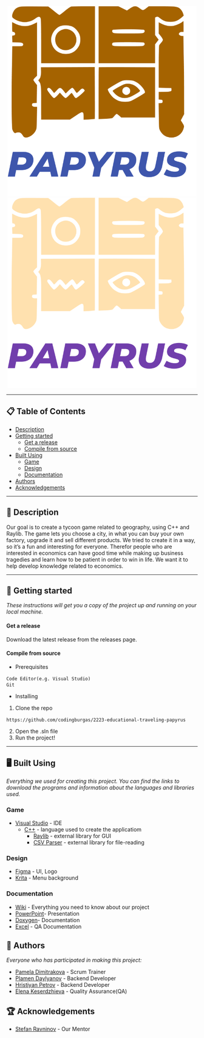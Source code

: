 <p align="center">
  <img height="500" width="500" src="papyrus/papyrus/Images/logoLight.png#gh-light-mode-only" alt="Logo"/>
  <img height="500" width="500" src="papyrus/papyrus/Images/logoDark.png#gh-dark-mode-only" alt="Logo"/>
</p>

<hr>

## 📋 Table of Contents
- [Description](#description)
- [Getting started](#gettingStarted)
  - [Get a release](#release)
  - [Compile from source](#compile)
- [Built Using](#builtUsing)
  - [Game](#game)
  - [Design](#design)
  - [Documentation](#doc)
- [Authors](#authors)
- [Acknowledgements](#acknowledgements)

<hr>

## 🔎 Description <a name="description"></a>
Our goal is to create a tycoon game related to geography, using C++ and Raylib. The game lets you choose a city, in what you can buy your own factory, upgrade it and sell different products.
We tried to create it in a way, so it’s a fun and interesting for everyone. Therefor people who are interested in economics can have good time while making up business tragedies and learn how to be patient in order to win in life. We want it to help develop knowledge related to economics.


<hr>

## 🚀 Getting started<a name="gettingStarted"></a>
*These instructions will get you a copy of the project up and running on your local machine.*

#### Get a release <a name="release"></a>
Download the latest release from the releases page.

#### Compile from source <a name="compile"></a>
- Prerequisites
```
Code Editor(e.g. Visual Studio)
Git
```
- Installing
1. Clone the repo
```
https://github.com/codingburgas/2223-educational-traveling-papyrus
```
2. Open the .sln file
3. Run the project!

<hr>

## 🖥️ Built Using <a name="builtUsing"></a>
*Everything we used for creating this project. You can find the links to download the programs and information about the languages and libraries used.*

### Game <a name="game"></a>
- [Visual Studio](https://visualstudio.microsoft.com) - IDE
  - [C++](https://isocpp.org/) - language used to create the applicatiom
    - [Raylib](https://www.raylib.com/index.html) - external library for GUI
    - [CSV Parser](https://github.com/ben-strasser/fast-cpp-csv-parser) - external library for file-reading
  

### Design <a name="design"></a>
- [Figma](https://www.figma.com/downloads/) - UI, Logo
- [Krita](https://krita.org/en/) - Menu background 

### Documentation <a name="doc"></a>
- [Wiki](https://github.com/codingburgas/2223-educational-traveling-papyrus/wiki) - Everything you need to know about our project
- [PowerPoint](https://codingburgas-my.sharepoint.com/:p:/g/personal/erkeserdzhieva20_codingburgas_bg/EZQtI1m3wrVApD58A3dNAHcBpcQn_gcgqrv716-ZB5JBqA?e=dEchJk)- Presentation
- [Doxygen](https://doxygen.nl/manual/docblocks.html)- Documentation
- [Excel](https://codingburgas-my.sharepoint.com/:x:/g/personal/erkeserdzhieva20_codingburgas_bg/ETpY3dB4kERBvYvZI3gDYyIBuMhNsy8trfG6yB4xm6jMfw?e=ouRChn) - QA Documentation

## 📖 Authors <a name="authors"></a>
*Everyone who has participated in making this project:*

- [Pamela Dimitrakova](https://github.com/PPDimitrakova20) - Scrum Trainer
- [Plamen Daylyanov](https://github.com/PRDaylyanov20) - Backend Developer
- [Hristiyan Petrov](https://github.com/HMPetrov20) - Backend Developer
- [Elena Keserdzhieva](https://github.com/ERKeserdzhieva20) - Quality Assurance(QA)

## 🏆 Acknowledgements <a name="acknowledgements"></a>
- [Stefan Ravninov](https://github.com/SORavninov19) - Our Mentor
